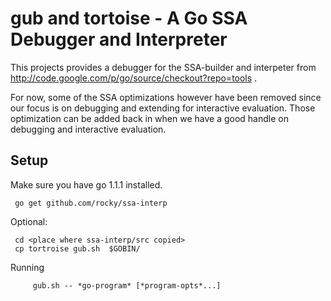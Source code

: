gub and tortoise - A Go SSA Debugger and Interpreter
============================================================================

This projects provides a debugger for the SSA-builder and interpeter from http://code.google.com/p/go/source/checkout?repo=tools .

For now, some of the SSA optimizations however have been removed since our focus is on debugging and extending for interactive evaluation. Those optimization can be added back in when we have a good handle on debugging and interactive evaluation.

Setup
-----

Make sure you have go 1.1.1 installed.

     go get github.com/rocky/ssa-interp

Optional:

     cd <place where ssa-interp/src copied>
     cp tortroise gub.sh  $GOBIN/

Running

         gub.sh -- *go-program* [*program-opts*...]
